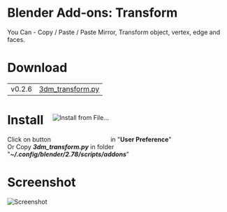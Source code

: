 # Blender Add-ons: Transform
You Can - Copy / Paste / Paste Mirror, Transform object, vertex, edge and faces.

# Download
<table><tr><td>v0.2.6</td><td><a href='https://github.com/3DMish/Blender-Add-ons-3DM-Transform/archive/master.zip'>3dm_transform.py</a></td></tr>
</table>

# Install
Click on button <img style="position:relative;top:-50px;" src="https://1.bp.blogspot.com/-y9TvMKc4SsU/WLlhOmSH0KI/AAAAAAAACsU/SglrHcySQAs-4dPjhMCl-MCpOw6xKbILACKgB/s1600/install.png" alt="Install from File..." title="Install from File..." /> in "<b>User Preference</b>" <br>
Or Copy <b><i>3dm_transform.py</i></b> in folder "<b><i>~/.config/blender/2.78/scripts/addons</i></b>"

# Screenshot
<img border="0" src="https://3.bp.blogspot.com/-Fd8BfRxX60Y/WJjTd4CIc1I/AAAAAAAACnk/uYsVUD6il207Kj7TZRWf1pewNa4r5UNQQCLcB/s1600/transform.png" alt="Screenshot" title="Screenshot: Blender Add-ons: Transform" />
